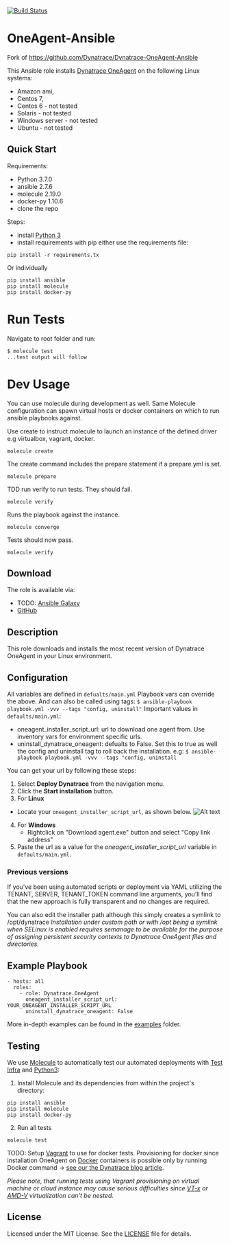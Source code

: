 [![Build Status](https://travis-ci.org/redoceantechnology/Dynatrace-OneAgent-Ansible.svg?branch=development)](https://travis-ci.org/redoceantechnology/Dynatrace-OneAgent-Ansible)
# OneAgent-Ansible
 Fork of https://github.com/Dynatrace/Dynatrace-OneAgent-Ansible

This Ansible role installs [Dynatrace OneAgent](http://www.dynatrace.com) on the following Linux systems:
- Amazon ami,
- Centos 7,
- Centos 6 - not tested
- Solaris - not tested
- Windows server - not tested
- Ubuntu - not tested

## Quick Start
Requirements:
- Python 3.7.0
- ansible 2.7.6
- molecule 2.19.0
- docker-py 1.10.6
- clone the repo

Steps:
- install [Python 3](https://www.python.org/downloads/)
- install requirements
with pip either use the requirements file:
```
pip install -r requirements.tx
```
Or individually
```
pip install ansible
pip install molecule
pip install docker-py
```

# Run Tests
Navigate to root folder and run:
```
$ molecule test
...test output will follow
```

# Dev Usage
You can use molecule during development as well.
Same Molecule configuration can spawn virtual hosts or docker containers on which to run ansible playbooks against.

Use create to instruct molecule to launch an instance of the defined driver e.g virtualbox, vagrant, docker.
```
molecule create
```

The create command includes the prepare statement if a prepare.yml is set.
```
molecule prepare
```

TDD run verify to run tests. They should fail.
```
molecule verify
```

Runs the playbook against the instance.
```
molecule converge
```

Tests should now pass.
```
molecule verify
```

## Download
The role is available via:

- TODO: [Ansible Galaxy]()
- [GitHub](https://github.com/redoceantechnology/Dynatrace-OneAgent-Ansible.git)

## Description
This role downloads and installs the most recent version of Dynatrace OneAgent in your Linux environment.

## Configuration
All variables are defined in ```defualts/main.yml```
Playbook vars can override the above.
And can also be called using tags: ```$ ansible-playbook playbook.yml -vvv --tags "config, uninstall"```
Important values in  ```defaults/main.yml```:

- oneagent_installer_script_url: url to download one agent from. Use inventory vars for environment specific urls.
- uninstall_dynatrace_oneagent: defualts to False. Set this to true as well the config and uninstall tag to roll back the installation.
e.g: ```$ ansible-playbook playbook.yml -vvv --tags "config, uninstall```

You can get your url by following these steps:

1. Select **Deploy Dynatrace** from the navigation menu.
2. Click the **Start installation** button.
3.  For **Linux**
   - Locate your `oneagent_installer_script_url`, as shown below.
   ![Alt text](https://raw.githubusercontent.com/Dynatrace/Dynatrace-OneAgent-Ansible/images/url_script_screenshot.png)
4. For **Windows**
    - Rightclick on "Download agent.exe" button and select "Copy link address"
5. Paste the url as a value for the *oneagent_installer_script_url* variable in `defaults/main.yml`.

### Previous versions
If you’ve been using automated scripts or deployment via YAML utilizing the TENANT, SERVER, TENANT_TOKEN command line arguments, you’ll find that the new approach is fully transparent and no changes are required.

You can also edit the installer path although this simply creates a symlink to /opt/dynatrace
*Installation under custom path or with /opt being a symlink when SELinux is enabled requires semanage to be available for the purpose of assigning persistent security contexts to Dynatrace OneAgent files and directories.*

## Example Playbook
```
- hosts: all
  roles:
    - role: Dynatrace.OneAgent
      oneagent_installer_script_url: YOUR_ONEAGENT_INSTALLER_SCRIPT_URL
      uninstall_dynatrace_oneagent: False
```

More in-depth examples can be found in the [examples](https://github.com/redoceantechnology/Dynatrace-OneAgent-Ansible/tree/master/examples) folder.

## Testing
We use [Molecule](https://molecule.readthedocs.io/en/latest/) to automatically test our automated deployments with [Test Infra](https://testinfra.readthedocs.io/en/latest/) and [Python3](https://docs.python.org/3/):

1) Install Molecule and its dependencies from within the project's directory:
```
pip install ansible
pip install molecule
pip install docker-py
```

2) Run all tests
```
molecule test
```

TODO: Setup [Vagrant](https://www.vagrantup.com/) to use for docker tests.
Provisioning for docker since installation OneAgent on [Docker](https://www.docker.com/) containers is possible only by running Docker command -> [see our the Dynatrace blog article](https://www.dynatrace.com/blog/new-docker-image-leverages-bootstrapper-download-oneagent-installer/).

*Please note, that running tests using Vagrant provisioning on virtual machine or cloud instance may cause serious difficulties since [VT-x](https://en.wikipedia.org/wiki/X86_virtualization#Intel_virtualization_.28VT-x.29) or [AMD-V](https://en.wikipedia.org/wiki/X86_virtualization#AMD_virtualization_.28AMD-V.29) virtualization can't be nested.*


## License

Licensed under the MIT License. See the [LICENSE](https://github.com/redoceantechnology/Dynatrace-OneAgent-Ansible/blob/master/LICENSE) file for details.
